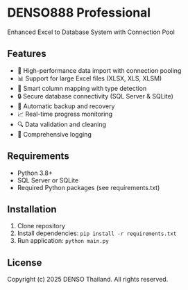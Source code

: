 # DENSO888 Professional

Enhanced Excel to Database System with Connection Pool

## Features

- 🚀 High-performance data import with connection pooling
- 📊 Support for large Excel files (XLSX, XLS, XLSM)
- 🎯 Smart column mapping with type detection
- 🔒 Secure database connectivity (SQL Server & SQLite)
- 💾 Automatic backup and recovery
- 📈 Real-time progress monitoring
- 🔍 Data validation and cleaning
- 📝 Comprehensive logging

## Requirements

- Python 3.8+
- SQL Server or SQLite
- Required Python packages (see requirements.txt)

## Installation

1. Clone repository
2. Install dependencies: `pip install -r requirements.txt`
3. Run application: `python main.py`

## License

Copyright (c) 2025 DENSO Thailand. All rights reserved.
